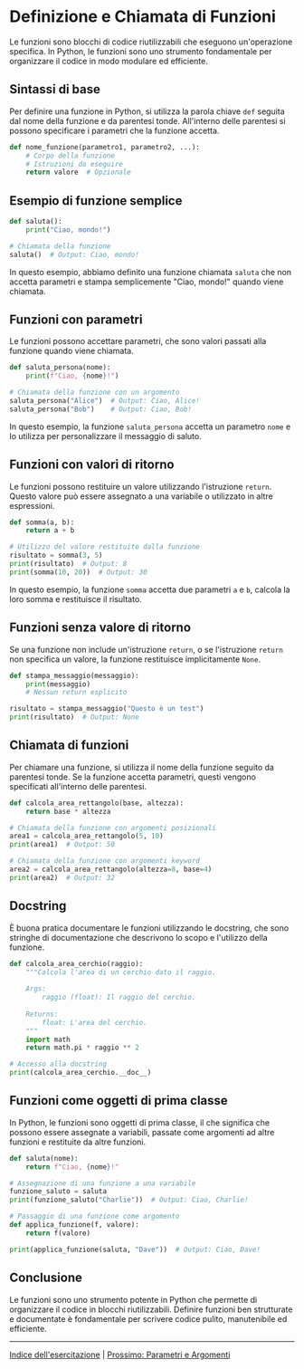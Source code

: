# Definizione e Chiamata di Funzioni

Le funzioni sono blocchi di codice riutilizzabili che eseguono un'operazione specifica. In Python, le funzioni sono uno strumento fondamentale per organizzare il codice in modo modulare ed efficiente.

## Sintassi di base

Per definire una funzione in Python, si utilizza la parola chiave `def` seguita dal nome della funzione e da parentesi tonde. All'interno delle parentesi si possono specificare i parametri che la funzione accetta.

```python
def nome_funzione(parametro1, parametro2, ...):
    # Corpo della funzione
    # Istruzioni da eseguire
    return valore  # Opzionale
```

## Esempio di funzione semplice

```python
def saluta():
    print("Ciao, mondo!")

# Chiamata della funzione
saluta()  # Output: Ciao, mondo!
```

In questo esempio, abbiamo definito una funzione chiamata `saluta` che non accetta parametri e stampa semplicemente "Ciao, mondo!" quando viene chiamata.

## Funzioni con parametri

Le funzioni possono accettare parametri, che sono valori passati alla funzione quando viene chiamata.

```python
def saluta_persona(nome):
    print(f"Ciao, {nome}!")

# Chiamata della funzione con un argomento
saluta_persona("Alice")  # Output: Ciao, Alice!
saluta_persona("Bob")    # Output: Ciao, Bob!
```

In questo esempio, la funzione `saluta_persona` accetta un parametro `nome` e lo utilizza per personalizzare il messaggio di saluto.

## Funzioni con valori di ritorno

Le funzioni possono restituire un valore utilizzando l'istruzione `return`. Questo valore può essere assegnato a una variabile o utilizzato in altre espressioni.

```python
def somma(a, b):
    return a + b

# Utilizzo del valore restituito dalla funzione
risultato = somma(3, 5)
print(risultato)  # Output: 8
print(somma(10, 20))  # Output: 30
```

In questo esempio, la funzione `somma` accetta due parametri `a` e `b`, calcola la loro somma e restituisce il risultato.

## Funzioni senza valore di ritorno

Se una funzione non include un'istruzione `return`, o se l'istruzione `return` non specifica un valore, la funzione restituisce implicitamente `None`.

```python
def stampa_messaggio(messaggio):
    print(messaggio)
    # Nessun return esplicito

risultato = stampa_messaggio("Questo è un test")
print(risultato)  # Output: None
```

## Chiamata di funzioni

Per chiamare una funzione, si utilizza il nome della funzione seguito da parentesi tonde. Se la funzione accetta parametri, questi vengono specificati all'interno delle parentesi.

```python
def calcola_area_rettangolo(base, altezza):
    return base * altezza

# Chiamata della funzione con argomenti posizionali
area1 = calcola_area_rettangolo(5, 10)
print(area1)  # Output: 50

# Chiamata della funzione con argomenti keyword
area2 = calcola_area_rettangolo(altezza=8, base=4)
print(area2)  # Output: 32
```

## Docstring

È buona pratica documentare le funzioni utilizzando le docstring, che sono stringhe di documentazione che descrivono lo scopo e l'utilizzo della funzione.

```python
def calcola_area_cerchio(raggio):
    """Calcola l'area di un cerchio dato il raggio.
    
    Args:
        raggio (float): Il raggio del cerchio.
        
    Returns:
        float: L'area del cerchio.
    """
    import math
    return math.pi * raggio ** 2

# Accesso alla docstring
print(calcola_area_cerchio.__doc__)
```

## Funzioni come oggetti di prima classe

In Python, le funzioni sono oggetti di prima classe, il che significa che possono essere assegnate a variabili, passate come argomenti ad altre funzioni e restituite da altre funzioni.

```python
def saluta(nome):
    return f"Ciao, {nome}!"

# Assegnazione di una funzione a una variabile
funzione_saluto = saluta
print(funzione_saluto("Charlie"))  # Output: Ciao, Charlie!

# Passaggio di una funzione come argomento
def applica_funzione(f, valore):
    return f(valore)

print(applica_funzione(saluta, "Dave"))  # Output: Ciao, Dave!
```

## Conclusione

Le funzioni sono uno strumento potente in Python che permette di organizzare il codice in blocchi riutilizzabili. Definire funzioni ben strutturate e documentate è fondamentale per scrivere codice pulito, manutenibile ed efficiente.

---

[Indice dell'esercitazione](../README.md) | [Prossimo: Parametri e Argomenti](./02_parametri_argomenti.md)